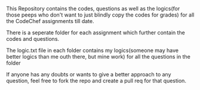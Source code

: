 This Repository contains the codes, questions as well as the logics(for those peeps who don't want to just blindly copy the codes for grades) for all the CodeChef assignments till date.


There is a seperate folder for each assignment which further contain the codes and questions.

The logic.txt file in each folder contains my logics(someone may have better logics than me outh there, but mine work) for all the questions in the folder



If anyone has any doubts or wants to give a better approach to any question, feel free to fork the repo and create a pull req for that question.
